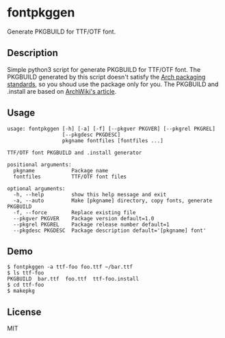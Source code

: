 fontpkggen
==========

Generate PKGBUILD for TTF/OTF font.

## Description

Simple python3 script for generate PKGBUILD for TTF/OTF font. 
The PKGBUILD generated by this script doesn't satisfy the [Arch packaging standards](https://wiki.archlinux.org/index.php/Arch_packaging_standards), so you shoud use the package only for you.
The PKGBUILD and .install are based on [ArchWiki's article](https://wiki.archlinux.org/index.php/Fonts#Creating_a_package).

## Usage

```
usage: fontpkggen [-h] [-a] [-f] [--pkgver PKGVER] [--pkgrel PKGREL]
                  [--pkgdesc PKGDESC]
                  pkgname fontfiles [fontfiles ...]

TTF/OTF font PKGBUILD and .install generator

positional arguments:
  pkgname            Package name
  fontfiles          TTF/OTF font files

optional arguments:
  -h, --help         show this help message and exit
  -a, --auto         Make [pkgname] directory, copy fonts, generate PKGBUILD
  -f, --force        Replace existing file
  --pkgver PKGVER    Package version default=1.0
  --pkgrel PKGREL    Package release number default=1
  --pkgdesc PKGDESC  Package description default='[pkgname] font'
```

## Demo

```
$ fontpkggen -a ttf-foo foo.ttf ~/bar.ttf
$ ls ttf-foo
PKGBUILD  bar.ttf  foo.ttf  ttf-foo.install
$ cd ttf-foo
$ makepkg
```

## License

MIT
